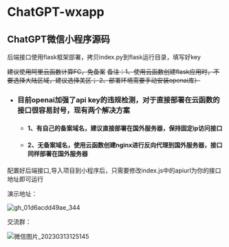 # ChatGPT-wxapp
## ChatGPT微信小程序源码

后端接口使用flask框架部署，拷贝index.py到flask运行目录，填写好key

~~建议使用阿里云函数计算FC，免备案~~
~~备注：1、使用云函数创建flask应用时，不要选择大陆区域，建议选择美区； 2、部署环境需要手动安装openai库）~~

* ### 目前openai加强了api key的违规检测，对于直接部署在云函数的接口很容易封号，现有两个解决方案
  * #### 1、有自己的备案域名，建议直接部署在国外服务器，保持固定ip访问接口
  * #### 2、无备案域名，使用云函数创建nginx进行反向代理到国外服务器，接口同样部署在国外服务器



配置好后端接口,导入项目到小程序后，只需要修改index.js中的apiurl为你的接口地址即可运行

演示地址：

![gh_01d6acdd49ae_344](https://user-images.githubusercontent.com/24582880/218671208-ebd81d32-20e3-4ba9-b3bc-698edcd0a8bc.jpg)

交流群：

![微信图片_20230313125145](https://user-images.githubusercontent.com/24582880/224611286-854da90a-754a-4fb2-862a-400ccc240245.jpg)

